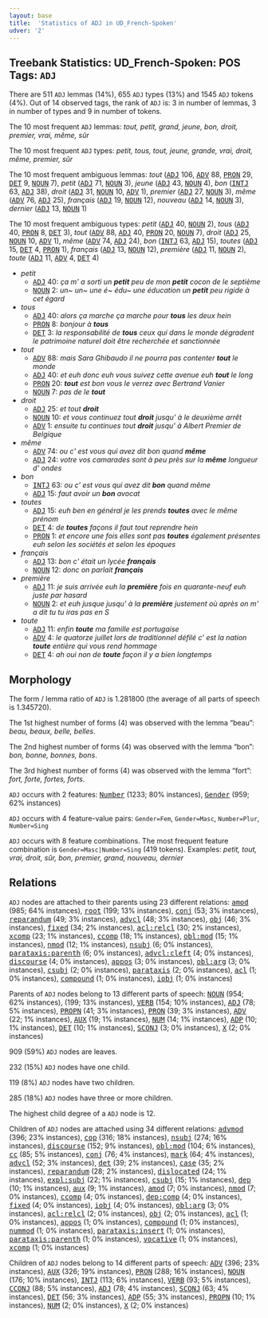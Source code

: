 ```yaml
---
layout: base
title:  'Statistics of ADJ in UD_French-Spoken'
udver: '2'
---
```


## Treebank Statistics: UD_French-Spoken: POS Tags: `ADJ`

There are 511 `ADJ` lemmas (14%), 655 `ADJ` types (13%) and 1545 `ADJ` tokens (4%).
Out of 14 observed tags, the rank of `ADJ` is: 3 in number of lemmas, 3 in number of types and 9 in number of tokens.

The 10 most frequent `ADJ` lemmas: <em>tout, petit, grand, jeune, bon, droit, premier, vrai, même, sûr</em>

The 10 most frequent `ADJ` types:  <em>petit, tous, tout, jeune, grande, vrai, droit, même, premier, sûr</em>

The 10 most frequent ambiguous lemmas: <em>tout</em> (<tt><a href="fr_spoken-pos-ADJ.html">ADJ</a></tt> 106, <tt><a href="fr_spoken-pos-ADV.html">ADV</a></tt> 88, <tt><a href="fr_spoken-pos-PRON.html">PRON</a></tt> 29, <tt><a href="fr_spoken-pos-DET.html">DET</a></tt> 9, <tt><a href="fr_spoken-pos-NOUN.html">NOUN</a></tt> 7), <em>petit</em> (<tt><a href="fr_spoken-pos-ADJ.html">ADJ</a></tt> 71, <tt><a href="fr_spoken-pos-NOUN.html">NOUN</a></tt> 3), <em>jeune</em> (<tt><a href="fr_spoken-pos-ADJ.html">ADJ</a></tt> 43, <tt><a href="fr_spoken-pos-NOUN.html">NOUN</a></tt> 4), <em>bon</em> (<tt><a href="fr_spoken-pos-INTJ.html">INTJ</a></tt> 63, <tt><a href="fr_spoken-pos-ADJ.html">ADJ</a></tt> 38), <em>droit</em> (<tt><a href="fr_spoken-pos-ADJ.html">ADJ</a></tt> 31, <tt><a href="fr_spoken-pos-NOUN.html">NOUN</a></tt> 10, <tt><a href="fr_spoken-pos-ADV.html">ADV</a></tt> 1), <em>premier</em> (<tt><a href="fr_spoken-pos-ADJ.html">ADJ</a></tt> 27, <tt><a href="fr_spoken-pos-NOUN.html">NOUN</a></tt> 3), <em>même</em> (<tt><a href="fr_spoken-pos-ADV.html">ADV</a></tt> 76, <tt><a href="fr_spoken-pos-ADJ.html">ADJ</a></tt> 25), <em>français</em> (<tt><a href="fr_spoken-pos-ADJ.html">ADJ</a></tt> 19, <tt><a href="fr_spoken-pos-NOUN.html">NOUN</a></tt> 12), <em>nouveau</em> (<tt><a href="fr_spoken-pos-ADJ.html">ADJ</a></tt> 14, <tt><a href="fr_spoken-pos-NOUN.html">NOUN</a></tt> 3), <em>dernier</em> (<tt><a href="fr_spoken-pos-ADJ.html">ADJ</a></tt> 13, <tt><a href="fr_spoken-pos-NOUN.html">NOUN</a></tt> 1)

The 10 most frequent ambiguous types:  <em>petit</em> (<tt><a href="fr_spoken-pos-ADJ.html">ADJ</a></tt> 40, <tt><a href="fr_spoken-pos-NOUN.html">NOUN</a></tt> 2), <em>tous</em> (<tt><a href="fr_spoken-pos-ADJ.html">ADJ</a></tt> 40, <tt><a href="fr_spoken-pos-PRON.html">PRON</a></tt> 8, <tt><a href="fr_spoken-pos-DET.html">DET</a></tt> 3), <em>tout</em> (<tt><a href="fr_spoken-pos-ADV.html">ADV</a></tt> 88, <tt><a href="fr_spoken-pos-ADJ.html">ADJ</a></tt> 40, <tt><a href="fr_spoken-pos-PRON.html">PRON</a></tt> 20, <tt><a href="fr_spoken-pos-NOUN.html">NOUN</a></tt> 7), <em>droit</em> (<tt><a href="fr_spoken-pos-ADJ.html">ADJ</a></tt> 25, <tt><a href="fr_spoken-pos-NOUN.html">NOUN</a></tt> 10, <tt><a href="fr_spoken-pos-ADV.html">ADV</a></tt> 1), <em>même</em> (<tt><a href="fr_spoken-pos-ADV.html">ADV</a></tt> 74, <tt><a href="fr_spoken-pos-ADJ.html">ADJ</a></tt> 24), <em>bon</em> (<tt><a href="fr_spoken-pos-INTJ.html">INTJ</a></tt> 63, <tt><a href="fr_spoken-pos-ADJ.html">ADJ</a></tt> 15), <em>toutes</em> (<tt><a href="fr_spoken-pos-ADJ.html">ADJ</a></tt> 15, <tt><a href="fr_spoken-pos-DET.html">DET</a></tt> 4, <tt><a href="fr_spoken-pos-PRON.html">PRON</a></tt> 1), <em>français</em> (<tt><a href="fr_spoken-pos-ADJ.html">ADJ</a></tt> 13, <tt><a href="fr_spoken-pos-NOUN.html">NOUN</a></tt> 12), <em>première</em> (<tt><a href="fr_spoken-pos-ADJ.html">ADJ</a></tt> 11, <tt><a href="fr_spoken-pos-NOUN.html">NOUN</a></tt> 2), <em>toute</em> (<tt><a href="fr_spoken-pos-ADJ.html">ADJ</a></tt> 11, <tt><a href="fr_spoken-pos-ADV.html">ADV</a></tt> 4, <tt><a href="fr_spoken-pos-DET.html">DET</a></tt> 4)


* <em>petit</em>
  * <tt><a href="fr_spoken-pos-ADJ.html">ADJ</a></tt> 40: <em>ça m' a sorti un <b>petit</b> peu de mon <b>petit</b> cocon de le septième</em>
  * <tt><a href="fr_spoken-pos-NOUN.html">NOUN</a></tt> 2: <em>un~ un~ une é~ édu~ une éducation un <b>petit</b> peu rigide à cet égard</em>
* <em>tous</em>
  * <tt><a href="fr_spoken-pos-ADJ.html">ADJ</a></tt> 40: <em>alors ça marche ça marche pour <b>tous</b> les deux hein</em>
  * <tt><a href="fr_spoken-pos-PRON.html">PRON</a></tt> 8: <em>bonjour à <b>tous</b></em>
  * <tt><a href="fr_spoken-pos-DET.html">DET</a></tt> 3: <em>la responsabilité de <b>tous</b> ceux qui dans le monde dégradent le patrimoine naturel doit être recherchée et sanctionnée</em>
* <em>tout</em>
  * <tt><a href="fr_spoken-pos-ADV.html">ADV</a></tt> 88: <em>mais Sara Ghibaudo il ne pourra pas contenter <b>tout</b> le monde</em>
  * <tt><a href="fr_spoken-pos-ADJ.html">ADJ</a></tt> 40: <em>et euh donc euh vous suivez cette avenue euh <b>tout</b> le long</em>
  * <tt><a href="fr_spoken-pos-PRON.html">PRON</a></tt> 20: <em><b>tout</b> est bon vous le verrez avec Bertrand Vanier</em>
  * <tt><a href="fr_spoken-pos-NOUN.html">NOUN</a></tt> 7: <em>pas de le <b>tout</b></em>
* <em>droit</em>
  * <tt><a href="fr_spoken-pos-ADJ.html">ADJ</a></tt> 25: <em>et tout <b>droit</b></em>
  * <tt><a href="fr_spoken-pos-NOUN.html">NOUN</a></tt> 10: <em>et vous continuez tout <b>droit</b> jusqu' à le deuxième arrêt</em>
  * <tt><a href="fr_spoken-pos-ADV.html">ADV</a></tt> 1: <em>ensuite tu continues tout <b>droit</b> jusqu' à Albert Premier de Belgique</em>
* <em>même</em>
  * <tt><a href="fr_spoken-pos-ADV.html">ADV</a></tt> 74: <em>ou c' est vous qui avez dit bon quand <b>même</b></em>
  * <tt><a href="fr_spoken-pos-ADJ.html">ADJ</a></tt> 24: <em>votre vos camarades sont à peu près sur la <b>même</b> longueur d' ondes</em>
* <em>bon</em>
  * <tt><a href="fr_spoken-pos-INTJ.html">INTJ</a></tt> 63: <em>ou c' est vous qui avez dit <b>bon</b> quand même</em>
  * <tt><a href="fr_spoken-pos-ADJ.html">ADJ</a></tt> 15: <em>faut avoir un <b>bon</b> avocat</em>
* <em>toutes</em>
  * <tt><a href="fr_spoken-pos-ADJ.html">ADJ</a></tt> 15: <em>euh ben en général je les prends <b>toutes</b> avec le même prénom</em>
  * <tt><a href="fr_spoken-pos-DET.html">DET</a></tt> 4: <em>de <b>toutes</b> façons il faut tout reprendre hein</em>
  * <tt><a href="fr_spoken-pos-PRON.html">PRON</a></tt> 1: <em>et encore une fois elles sont pas <b>toutes</b> également présentes euh selon les sociétés et selon les époques</em>
* <em>français</em>
  * <tt><a href="fr_spoken-pos-ADJ.html">ADJ</a></tt> 13: <em>bon c' était un lycée <b>français</b></em>
  * <tt><a href="fr_spoken-pos-NOUN.html">NOUN</a></tt> 12: <em>donc on parlait <b>français</b></em>
* <em>première</em>
  * <tt><a href="fr_spoken-pos-ADJ.html">ADJ</a></tt> 11: <em>je suis arrivée euh la <b>première</b> fois en quarante-neuf euh juste par hasard</em>
  * <tt><a href="fr_spoken-pos-NOUN.html">NOUN</a></tt> 2: <em>et euh jusque jusqu' à la <b>première</b> justement où après on m' a dit tu tu iras pas en S</em>
* <em>toute</em>
  * <tt><a href="fr_spoken-pos-ADJ.html">ADJ</a></tt> 11: <em>enfin <b>toute</b> ma famille est portugaise</em>
  * <tt><a href="fr_spoken-pos-ADV.html">ADV</a></tt> 4: <em>le quatorze juillet lors de traditionnel défilé c' est la nation <b>toute</b> entière qui vous rend hommage</em>
  * <tt><a href="fr_spoken-pos-DET.html">DET</a></tt> 4: <em>ah oui non de <b>toute</b> façon il y a bien longtemps</em>

## Morphology

The form / lemma ratio of `ADJ` is 1.281800 (the average of all parts of speech is 1.345720).

The 1st highest number of forms (4) was observed with the lemma “beau”: <em>beau, beaux, belle, belles</em>.

The 2nd highest number of forms (4) was observed with the lemma “bon”: <em>bon, bonne, bonnes, bons</em>.

The 3rd highest number of forms (4) was observed with the lemma “fort”: <em>fort, forte, fortes, forts</em>.

`ADJ` occurs with 2 features: <tt><a href="fr_spoken-feat-Number.html">Number</a></tt> (1233; 80% instances), <tt><a href="fr_spoken-feat-Gender.html">Gender</a></tt> (959; 62% instances)

`ADJ` occurs with 4 feature-value pairs: `Gender=Fem`, `Gender=Masc`, `Number=Plur`, `Number=Sing`

`ADJ` occurs with 8 feature combinations.
The most frequent feature combination is `Gender=Masc|Number=Sing` (419 tokens).
Examples: <em>petit, tout, vrai, droit, sûr, bon, premier, grand, nouveau, dernier</em>


## Relations

`ADJ` nodes are attached to their parents using 23 different relations: <tt><a href="fr_spoken-dep-amod.html">amod</a></tt> (985; 64% instances), <tt><a href="fr_spoken-dep-root.html">root</a></tt> (199; 13% instances), <tt><a href="fr_spoken-dep-conj.html">conj</a></tt> (53; 3% instances), <tt><a href="fr_spoken-dep-reparandum.html">reparandum</a></tt> (49; 3% instances), <tt><a href="fr_spoken-dep-advcl.html">advcl</a></tt> (48; 3% instances), <tt><a href="fr_spoken-dep-obj.html">obj</a></tt> (46; 3% instances), <tt><a href="fr_spoken-dep-fixed.html">fixed</a></tt> (34; 2% instances), <tt><a href="fr_spoken-dep-acl-relcl.html">acl:relcl</a></tt> (30; 2% instances), <tt><a href="fr_spoken-dep-xcomp.html">xcomp</a></tt> (23; 1% instances), <tt><a href="fr_spoken-dep-ccomp.html">ccomp</a></tt> (18; 1% instances), <tt><a href="fr_spoken-dep-obl-mod.html">obl:mod</a></tt> (15; 1% instances), <tt><a href="fr_spoken-dep-nmod.html">nmod</a></tt> (12; 1% instances), <tt><a href="fr_spoken-dep-nsubj.html">nsubj</a></tt> (6; 0% instances), <tt><a href="fr_spoken-dep-parataxis-parenth.html">parataxis:parenth</a></tt> (6; 0% instances), <tt><a href="fr_spoken-dep-advcl-cleft.html">advcl:cleft</a></tt> (4; 0% instances), <tt><a href="fr_spoken-dep-discourse.html">discourse</a></tt> (4; 0% instances), <tt><a href="fr_spoken-dep-appos.html">appos</a></tt> (3; 0% instances), <tt><a href="fr_spoken-dep-obl-arg.html">obl:arg</a></tt> (3; 0% instances), <tt><a href="fr_spoken-dep-csubj.html">csubj</a></tt> (2; 0% instances), <tt><a href="fr_spoken-dep-parataxis.html">parataxis</a></tt> (2; 0% instances), <tt><a href="fr_spoken-dep-acl.html">acl</a></tt> (1; 0% instances), <tt><a href="fr_spoken-dep-compound.html">compound</a></tt> (1; 0% instances), <tt><a href="fr_spoken-dep-iobj.html">iobj</a></tt> (1; 0% instances)

Parents of `ADJ` nodes belong to 13 different parts of speech: <tt><a href="fr_spoken-pos-NOUN.html">NOUN</a></tt> (954; 62% instances),  (199; 13% instances), <tt><a href="fr_spoken-pos-VERB.html">VERB</a></tt> (154; 10% instances), <tt><a href="fr_spoken-pos-ADJ.html">ADJ</a></tt> (78; 5% instances), <tt><a href="fr_spoken-pos-PROPN.html">PROPN</a></tt> (41; 3% instances), <tt><a href="fr_spoken-pos-PRON.html">PRON</a></tt> (39; 3% instances), <tt><a href="fr_spoken-pos-ADV.html">ADV</a></tt> (22; 1% instances), <tt><a href="fr_spoken-pos-AUX.html">AUX</a></tt> (19; 1% instances), <tt><a href="fr_spoken-pos-NUM.html">NUM</a></tt> (14; 1% instances), <tt><a href="fr_spoken-pos-ADP.html">ADP</a></tt> (10; 1% instances), <tt><a href="fr_spoken-pos-DET.html">DET</a></tt> (10; 1% instances), <tt><a href="fr_spoken-pos-SCONJ.html">SCONJ</a></tt> (3; 0% instances), <tt><a href="fr_spoken-pos-X.html">X</a></tt> (2; 0% instances)

909 (59%) `ADJ` nodes are leaves.

232 (15%) `ADJ` nodes have one child.

119 (8%) `ADJ` nodes have two children.

285 (18%) `ADJ` nodes have three or more children.

The highest child degree of a `ADJ` node is 12.

Children of `ADJ` nodes are attached using 34 different relations: <tt><a href="fr_spoken-dep-advmod.html">advmod</a></tt> (396; 23% instances), <tt><a href="fr_spoken-dep-cop.html">cop</a></tt> (316; 18% instances), <tt><a href="fr_spoken-dep-nsubj.html">nsubj</a></tt> (274; 16% instances), <tt><a href="fr_spoken-dep-discourse.html">discourse</a></tt> (152; 9% instances), <tt><a href="fr_spoken-dep-obl-mod.html">obl:mod</a></tt> (104; 6% instances), <tt><a href="fr_spoken-dep-cc.html">cc</a></tt> (85; 5% instances), <tt><a href="fr_spoken-dep-conj.html">conj</a></tt> (76; 4% instances), <tt><a href="fr_spoken-dep-mark.html">mark</a></tt> (64; 4% instances), <tt><a href="fr_spoken-dep-advcl.html">advcl</a></tt> (52; 3% instances), <tt><a href="fr_spoken-dep-det.html">det</a></tt> (39; 2% instances), <tt><a href="fr_spoken-dep-case.html">case</a></tt> (35; 2% instances), <tt><a href="fr_spoken-dep-reparandum.html">reparandum</a></tt> (28; 2% instances), <tt><a href="fr_spoken-dep-dislocated.html">dislocated</a></tt> (24; 1% instances), <tt><a href="fr_spoken-dep-expl-subj.html">expl:subj</a></tt> (22; 1% instances), <tt><a href="fr_spoken-dep-csubj.html">csubj</a></tt> (15; 1% instances), <tt><a href="fr_spoken-dep-dep.html">dep</a></tt> (10; 1% instances), <tt><a href="fr_spoken-dep-aux.html">aux</a></tt> (9; 1% instances), <tt><a href="fr_spoken-dep-amod.html">amod</a></tt> (7; 0% instances), <tt><a href="fr_spoken-dep-nmod.html">nmod</a></tt> (7; 0% instances), <tt><a href="fr_spoken-dep-ccomp.html">ccomp</a></tt> (4; 0% instances), <tt><a href="fr_spoken-dep-dep-comp.html">dep:comp</a></tt> (4; 0% instances), <tt><a href="fr_spoken-dep-fixed.html">fixed</a></tt> (4; 0% instances), <tt><a href="fr_spoken-dep-iobj.html">iobj</a></tt> (4; 0% instances), <tt><a href="fr_spoken-dep-obl-arg.html">obl:arg</a></tt> (3; 0% instances), <tt><a href="fr_spoken-dep-acl-relcl.html">acl:relcl</a></tt> (2; 0% instances), <tt><a href="fr_spoken-dep-obj.html">obj</a></tt> (2; 0% instances), <tt><a href="fr_spoken-dep-acl.html">acl</a></tt> (1; 0% instances), <tt><a href="fr_spoken-dep-appos.html">appos</a></tt> (1; 0% instances), <tt><a href="fr_spoken-dep-compound.html">compound</a></tt> (1; 0% instances), <tt><a href="fr_spoken-dep-nummod.html">nummod</a></tt> (1; 0% instances), <tt><a href="fr_spoken-dep-parataxis-insert.html">parataxis:insert</a></tt> (1; 0% instances), <tt><a href="fr_spoken-dep-parataxis-parenth.html">parataxis:parenth</a></tt> (1; 0% instances), <tt><a href="fr_spoken-dep-vocative.html">vocative</a></tt> (1; 0% instances), <tt><a href="fr_spoken-dep-xcomp.html">xcomp</a></tt> (1; 0% instances)

Children of `ADJ` nodes belong to 14 different parts of speech: <tt><a href="fr_spoken-pos-ADV.html">ADV</a></tt> (396; 23% instances), <tt><a href="fr_spoken-pos-AUX.html">AUX</a></tt> (326; 19% instances), <tt><a href="fr_spoken-pos-PRON.html">PRON</a></tt> (288; 16% instances), <tt><a href="fr_spoken-pos-NOUN.html">NOUN</a></tt> (176; 10% instances), <tt><a href="fr_spoken-pos-INTJ.html">INTJ</a></tt> (113; 6% instances), <tt><a href="fr_spoken-pos-VERB.html">VERB</a></tt> (93; 5% instances), <tt><a href="fr_spoken-pos-CCONJ.html">CCONJ</a></tt> (88; 5% instances), <tt><a href="fr_spoken-pos-ADJ.html">ADJ</a></tt> (78; 4% instances), <tt><a href="fr_spoken-pos-SCONJ.html">SCONJ</a></tt> (63; 4% instances), <tt><a href="fr_spoken-pos-DET.html">DET</a></tt> (56; 3% instances), <tt><a href="fr_spoken-pos-ADP.html">ADP</a></tt> (55; 3% instances), <tt><a href="fr_spoken-pos-PROPN.html">PROPN</a></tt> (10; 1% instances), <tt><a href="fr_spoken-pos-NUM.html">NUM</a></tt> (2; 0% instances), <tt><a href="fr_spoken-pos-X.html">X</a></tt> (2; 0% instances)

